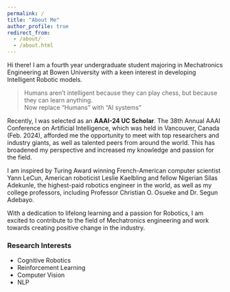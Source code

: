 ```yaml
---
permalink: /
title: "About Me"
author_profile: true
redirect_from: 
  - /about/
  - /about.html
---
```


Hi there! I am a fourth year undergraduate student majoring in Mechatronics Engineering at Bowen University with a keen interest in developing Intelligent Robotic models.

> Humans aren’t intelligent because they can play chess, but because they can learn anything. <br/> Now replace “Humans” with “AI systems”

Recently, I was selected as an **AAAI-24 UC Scholar**. The 38th Annual AAAI Conference on Artificial Intelligence, which was held in Vancouver, Canada (Feb. 2024), afforded me the opportunity to meet with top researchers and industry giants, as well as talented peers from around the world. This has broadened my perspective and increased my knowledge and passion for the field.

I am inspired by Turing Award winning French-American computer scientist Yann LeCun, American roboticist Leslie Kaelbling and fellow Nigerian Silas Adekunle, the highest-paid robotics engineer in the world, as well as my college professors, including Professor Christian O. Osueke and Dr. Segun Adebayo.

With a dedication to lifelong learning and a passion for Robotics, I am excited to contribute to the field of Mechatronics engineering and work towards creating positive change in the industry.


### Research Interests
  * Cognitive Robotics
  * Reinforcement Learning
  * Computer Vision
  * NLP